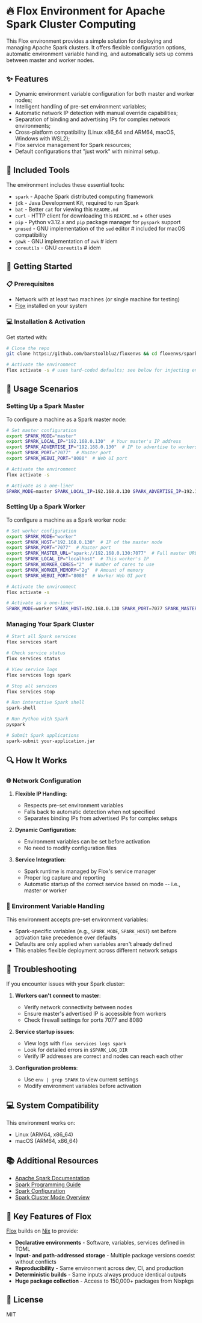 # 🔥 Flox Environment for Apache Spark Cluster Computing

This Flox environment provides a simple solution for deploying and managing Apache Spark clusters. It offers flexible configuration options, automatic environment variable handling, and automatically sets up comms between master and worker nodes.

## ✨ Features

- Dynamic environment variable configuration for both master and worker nodes;
- Intelligent handling of pre-set environment variables;
- Automatic network IP detection with manual override capabilities;
- Separation of binding and advertising IPs for complex network environments;
- Cross-platform compatibility (Linux x86_64 and ARM64, macOS, Windows with WSL2);
- Flox service management for Spark resources;
- Default configurations that "just work" with minimal setup.

## 🧰 Included Tools

The environment includes these essential tools:

- `spark` - Apache Spark distributed computing framework
- `jdk` - Java Development Kit, required to run Spark
- `bat` - Better `cat` for viewing this `README.md`
- `curl` - HTTP client for downloading this `README.md` + other uses
- `pip` - Python v3.12.x and `pip` package manager for `pyspark` support
- `gnused` - GNU implementation of the `sed` editor # included for macOS compatibility
- `gawk` - GNU implementation of `awk` # idem
- `coreutils` - GNU `coreutils` # idem

## 🏁 Getting Started

### 📋 Prerequisites

- Network with at least two machines (or single machine for testing)
- [Flox](https://flox.dev/get) installed on your system

### 💻 Installation & Activation

Get started with:

```sh
# Clone the repo
git clone https://github.com/barstoolbluz/floxenvs && cd floxenvs/spark-basic

# Activate the environment
flox activate -s # uses hard-coded defaults; see below for injecting env vars and actiating
```

## 📝 Usage Scenarios

### Setting Up a Spark Master

To configure a machine as a Spark master node:

```bash
# Set master configuration
export SPARK_MODE="master"
export SPARK_LOCAL_IP="192.168.0.130"  # Your master's IP address
export SPARK_ADVERTISE_IP="192.168.0.130"  # IP to advertise to workers
export SPARK_PORT="7077"  # Master port
export SPARK_WEBUI_PORT="8080"  # Web UI port

# Activate the environment
flox activate -s

# Activate as a one-liner
SPARK_MODE=master SPARK_LOCAL_IP=192.168.0.130 SPARK_ADVERTISE_IP=192.168.0.130 SPARK_PORT=7077 SPARK_WEBUI_PORT=8080 flox activate -s
```

### Setting Up a Spark Worker

To configure a machine as a Spark worker node:

```bash
# Set worker configuration
export SPARK_MODE="worker"
export SPARK_HOST="192.168.0.130"  # IP of the master node
export SPARK_PORT="7077"  # Master port
export SPARK_MASTER_URL="spark://192.168.0.130:7077"  # Full master URL
export SPARK_LOCAL_IP="localhost"  # This worker's IP
export SPARK_WORKER_CORES="2"  # Number of cores to use
export SPARK_WORKER_MEMORY="2g"  # Amount of memory
export SPARK_WEBUI_PORT="8080"  # Worker Web UI port

# Activate the environment
flox activate -s

# Activate as a one-liner
SPARK_MODE=worker SPARK_HOST=192.168.0.130 SPARK_PORT=7077 SPARK_MASTER_URL=spark://192.168.0.130:7077 SPARK_LOCAL_IP=localhost SPARK_WORKER_CORES=2 SPARK_WORKER_MEMORY=2g SPARK_WEBUI_PORT=8080 flox activate -s
```

### Managing Your Spark Cluster

```bash
# Start all Spark services
flox services start

# Check service status
flox services status

# View service logs
flox services logs spark

# Stop all services
flox services stop

# Run interactive Spark shell
spark-shell

# Run Python with Spark
pyspark

# Submit Spark applications
spark-submit your-application.jar
```

## 🔍 How It Works

### 🌐 Network Configuration

1. **Flexible IP Handling**:
   - Respects pre-set environment variables
   - Falls back to automatic detection when not specified
   - Separates binding IPs from advertised IPs for complex setups

2. **Dynamic Configuration**:
   - Environment variables can be set before activation
   - No need to modify configuration files

3. **Service Integration**:
   - Spark runtime is managed by Flox's service manager
   - Proper log capture and reporting
   - Automatic startup of the correct service based on mode -- i.e., master or worker

### 🔧 Environment Variable Handling

This environment accepts pre-set environment variables:

- Spark-specific variables (e.g., `SPARK_MODE`, `SPARK_HOST`) set before activation take precedence over defaults
- Defaults are only applied when variables aren't already defined
- This enables flexible deployment across different network setups

## 🔧 Troubleshooting

If you encounter issues with your Spark cluster:

1. **Workers can't connect to master**:
   - Verify network connectivity between nodes
   - Ensure master's advertised IP is accessible from workers
   - Check firewall settings for ports 7077 and 8080

2. **Service startup issues**:
   - View logs with `flox services logs spark`
   - Look for detailed errors in `$SPARK_LOG_DIR`
   - Verify IP addresses are correct and nodes can reach each other

3. **Configuration problems**:
   - Use `env | grep SPARK` to view current settings
   - Modify environment variables before activation

## 💻 System Compatibility

This environment works on:
- Linux (ARM64, x86_64)
- macOS (ARM64, x86_64)

## 📚 Additional Resources

- [Apache Spark Documentation](https://spark.apache.org/documentation.html)
- [Spark Programming Guide](https://spark.apache.org/docs/latest/programming-guide.html)
- [Spark Configuration](https://spark.apache.org/docs/latest/configuration.html)
- [Spark Cluster Mode Overview](https://spark.apache.org/docs/latest/cluster-overview.html)

## 🔗 Key Features of Flox

[Flox](https://flox.dev/docs) builds on [Nix](https://github.com/NixOS/nix) to provide:

- **Declarative environments** - Software, variables, services defined in TOML
- **Input- and path-addressed storage** - Multiple package versions coexist without conflicts
- **Reproducibility** - Same environment across dev, CI, and production
- **Deterministic builds** - Same inputs always produce identical outputs
- **Huge package collection** - Access to 150,000+ packages from Nixpkgs

## 📝 License

MIT
